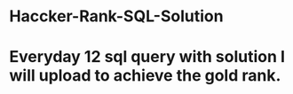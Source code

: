 # Haccker-Rank-SQL-Solution

# Everyday 12 sql query with solution I will upload to achieve the gold rank.
